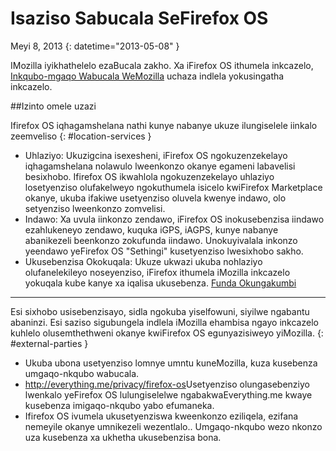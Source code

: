# Isaziso Sabucala SeFirefox OS

Meyi 8, 2013
{: datetime="2013-05-08" }

IMozilla iyikhathelelo ezaBucala zakho. Xa iFirefox OS ithumela inkcazelo, [Inkqubo-mgaqo Wabucala WeMozilla](https://www.mozilla.org/privacy/) uchaza indlela yokusingatha inkcazelo.

##Izinto omele uzazi

Ifirefox OS iqhagamshelana nathi kunye nabanye ukuze ilungiselele iinkalo zeemveliso
{: #location-services }

* Uhlaziyo: Ukuzigcina isexesheni, iFirefox OS ngokuzenzekelayo iqhagamshelana nolawulo lweenkonzo okanye egameni labavelisi besixhobo. Ifirefox OS ikwahlola ngokuzenzekelayo uhlaziyo losetyenziso olufakelweyo ngokuthumela isicelo kwiFirefox Marketplace okanye, ukuba ifakiwe usetyenziso oluvela kwenye indawo, olo setyenziso lweenkonzo zomvelisi.
* Indawo: Xa uvula iinkonzo zendawo, iFirefox OS inokusebenzisa iindawo ezahlukeneyo zendawo, kuquka iGPS, iAGPS, kunye nabanye abanikezeli beenkonzo zokufunda iindawo. Unokuyivalala inkonzo yeendawo yeFirefox OS "Sethingi" kusetyenziso lwesixhobo sakho.
* Ukusebenzisa Okokuqala: Ukuze ukwazi ukuba nohlaziyo olufanelekileyo noseyenziso, iFirefox ithumela iMozilla inkcazelo yokuqala kube kanye xa iqalisa ukusebenza. [Funda Okungakumbi](https://wiki.mozilla.org/FirefoxOS/Metrics)

---------------------------------------

Esi sixhobo usisebenzisayo, sidla ngokuba yiselfowuni, siyilwe ngabantu abaninzi. Esi saziso sigubungela indlela iMozilla ehambisa ngayo inkcazelo kuhlelo olusemthethweni okanye kwiFirefox OS egunyazisiweyo yiMozilla.
{: #external-parties }

* Ukuba ubona usetyenziso lomnye umntu kuneMozilla, kuza kusebenza umgaqo-nkqubo wabucala.
* <http://everything.me/privacy/firefox-os>Usetyenziso olungasebenziyo lwenkalo yeFirefox OS lulungiselelwe ngabakwaEverything.me kwaye kusebenza imigaqo-nkqubo yabo efumaneka.
* Ifirefox OS ivumela ukusetyenziswa kweenkonzo eziliqela, ezifana nemeyile okanye umnikezeli wezentlalo.. Umgaqo-nkqubo wezo nkonzo uza kusebenza xa ukhetha ukusebenzisa bona.
